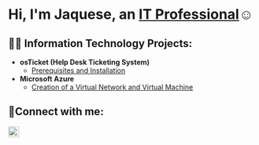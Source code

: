 <h1>Hi, I'm Jaquese, an <a href="https://linkedin.com/in/jaquesewalker">IT Professional</a>☺</h1>

<h2>👨‍💻 Information Technology Projects:</h2>

- <b>osTicket (Help Desk Ticketing System)</b>
  - [Prerequisites and Installation](https://github.com/Jaquesecc/osticket-installation.git)  
- <b>Microsoft Azure</b>
  - [Creation of a Virtual Network and Virtual Machine](https://github.com/Jaquesecc/azure-virtual-network.git)  
<h2>🤳Connect with me:</h2>

[<img align="left" alt="Josh | LinkedIn" width="22px" src="https://cdn.jsdelivr.net/npm/simple-icons@v3/icons/linkedin.svg" />][linkedin]




[linkedin]: https://linkedin.com/in/jaquesewalker
